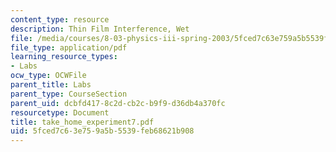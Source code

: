 ```yaml
---
content_type: resource
description: Thin Film Interference, Wet
file: /media/courses/8-03-physics-iii-spring-2003/5fced7c63e759a5b5539feb68621b908_take_home_experiment7.pdf
file_type: application/pdf
learning_resource_types:
- Labs
ocw_type: OCWFile
parent_title: Labs
parent_type: CourseSection
parent_uid: dcbfd417-8c2d-cb2c-b9f9-d36db4a370fc
resourcetype: Document
title: take_home_experiment7.pdf
uid: 5fced7c6-3e75-9a5b-5539-feb68621b908
---
```

